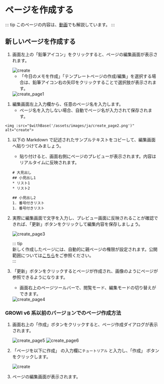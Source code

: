 # ページを作成する

::: tip
このページの内容は、[動画](https://www.youtube.com/watch?v=WT_f-CuUADA)でも解説しています。
:::

## 新しいページを作成する

1. 画面左上の「鉛筆アイコン」をクリックすると、ページの編集画面が表示されます。

    <img :src="$withBase('/assets/images/ja/create.png')" alt="create">

    - 「今日のメモを作成」「テンプレートページの作成/編集」を選択する場合は、鉛筆アイコン右の矢印をクリックすることで選択肢が表示されます。

    <img :src="$withBase('/assets/images/ja/create_page1.png')" alt="create_page1">
<!-- textlint-disable weseek/max-kanji-continuous-len -->
1. 編集画面左上入力欄から、任意のページ名を入力します。
    - ページ名を入力しない場合、自動でページ名が入力されて保存されます。
<!-- textlint-enable weseek/max-kanji-continuous-len -->

    <img :src="$withBase('/assets/images/ja/create_page2.png')" alt="create">

1. 以下の Markdown で記述されたサンプルテキストをコピーして、編集画面へ貼りつけてみましょう。
    - 貼り付けると、画面右側にページのプレビューが表示されます。内容はリアルタイムに反映されます。

    ```
    # 大見出し
    ## 小見出し1
    * リスト1
    * リスト2

    ## 小見出し2
    1. 番号付きリスト
    1. 番号付きリスト
    ```

1. 実際に編集画面で文字を入力し、プレビュー画面に反映されることが確認できれば、「更新」ボタンをクリックして編集内容を保存しましょう。

    <img :src="$withBase('/assets/images/ja/create_page3.png')" alt="create_page3">

    ::: tip  
    新しく作成したページには、自動的に親ページの権限が設定されます。公開範囲については[こちら](/ja/guide/features/authority.html)をご参照ください。  
    :::

1. 「更新」ボタンをクリックするとページが作成され、画像のようにページが参照できるようになります。
    - 画面右上のページツールバーで、閲覧モード、編集モードの切り替えができます。

    <img :src="$withBase('/assets/images/ja/create_page4.png')" alt="create_page4">

### GROWI v6 系以前のバージョンでのページ作成方法

1. 画面右上の「作成」ボタンをクリックすると、ページ作成ダイアログが表示されます。

    <img :src="$withBase('/assets/images/ja/create_page5.png')" alt="create_page5">

    <img :src="$withBase('/assets/images/ja/create_page6.png')" alt="create_page6">

1. 「ページを以下に作成」 の入力欄に`チュートリアル` と入力し、「作成」 ボタンをクリックします。

    <img :src="$withBase('/assets/images/ja/create_page7.png')" alt="create">

1. ページの編集画面が表示されます。
